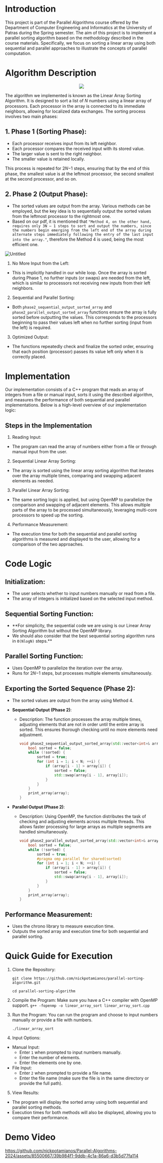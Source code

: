 # Introduction
This project is part of the Parallel Algorithms course offered by the Department of Computer Engineering and Informatics at the University of Patras during the Spring semester. The aim of this project is to implement a parallel sorting algorithm based on the methodology described in the course materials. Specifically, we focus on sorting a linear array using both sequential and parallel approaches to illustrate the concepts of parallel computation.

# Algorithm Description
<p align="center">
 <img src="https://github.com/nickpotamianos/Parallel-Algorithms-2024/assets/85500667/7afb5a16-2380-4f40-b0cd-2d465af09d9f">
</p>

The algorithm we implemented is known as the Linear Array Sorting Algorithm. It is designed to sort a list of 
𝑁 numbers using a linear array of processors. Each processor in the array is connected to its immediate neighbors, allowing for localized data exchanges. The sorting process involves two main phases:


## 1. Phase 1 (Sorting Phase):

- Each processor receives input from its left neighbor.
- Each processor compares the received input with its stored value.
- The larger value is sent to the right neighbor.
- The smaller value is retained locally.

This process is repeated for 2𝑁−1 steps, ensuring that by the end of this phase, the smallest value is at the leftmost processor, the second smallest at the second processor, and so on.

## 2. Phase 2 (Output Phase):

- The sorted values are output from the array. Various methods can be employed, but the key idea is to sequentially output the sorted values from the leftmost processor to the rightmost one.
- Based on our pdf, it is mentioned that `"Method 4, on the other hand, requires only 3N — 1 steps to sort and output the numbers, since the numbers begin emerging from the left end of the array during alternate steps immediately following the entry of the last input into the array."`, therefore the Method 4 is used, being the most efficient one. 

![Untitled](https://github.com/nickpotamianos/Parallel-Algorithms-2024/assets/85500667/e08cf187-7974-47f6-8d93-5f3b3cba9c17)

1. No More Input from the Left:

- This is implicitly handled in our while loop. Once the array is sorted during Phase 1, no further inputs (or swaps) are needed from the left, which is similar to processors not receiving new inputs from their left neighbors.
2. Sequential and Parallel Sorting:

- Both `phase2_sequential_output_sorted_array` and `phase2_parallel_output_sorted_array` functions ensure the array is fully sorted before outputting the values. This corresponds to the processors beginning to pass their values left when no further sorting (input from the left) is required.
3. Optimized Output:

- The functions repeatedly check and finalize the sorted order, ensuring that each position (processor) passes its value left only when it is correctly placed.


# Implementation

Our implementation consists of a C++ program that reads an array of integers from a file or manual input, sorts it using the described algorithm, and measures the performance of both sequential and parallel implementations. Below is a high-level overview of our implementation logic:

## Steps in the Implementation
1. Reading Input:
- The program can read the array of numbers either from a file or through manual input from the user.
  
2. Sequential Linear Array Sorting:
- The array is sorted using the linear array sorting algorithm that iterates over the array multiple times, comparing and swapping adjacent elements as needed.
  
3. Parallel Linear Array Sorting:
- The same sorting logic is applied, but using OpenMP to parallelize the comparison and swapping of adjacent elements. This allows multiple parts of the array to be processed simultaneously, leveraging multi-core processors to speed up the sorting.

4. Performance Measurement:
- The execution time for both the sequential and parallel sorting algorithms is measured and displayed to the user, allowing for a comparison of the two approaches.

# Code Logic
## Initialization:
- The user selects whether to input numbers manually or read from a file.
- The array of integers is initialized based on the selected input method.

## Sequential Sorting Function:
- **For simplicity, the sequential code we are using is our Linear Array Sorting Algorithm but without the OpenMP library.
- We should also consider that the best sequential sorting algorithm runs in `Θ(NlogN)` steps.**


## Parallel Sorting Function:
- Uses OpenMP to parallelize the iteration over the array.
- Runs for 2𝑁−1 steps, but processes multiple elements simultaneously.

## Exporting the Sorted Sequence (Phase 2):
- The sorted values are output from the array using Method 4.
- **Sequential Output (Phase 2)**:
  - Description: The function processes the array multiple times, adjusting elements that are not in order until the entire array is sorted. This ensures thorough checking until no more elements need adjustment.
 
    ```cpp
    void phase2_sequential_output_sorted_array(std::vector<int>& array, int N) {
        bool sorted = false;
        while (!sorted) {
            sorted = true;
            for (int i = 1; i < N; ++i) {
                if (array[i - 1] > array[i]) {
                    sorted = false;
                    std::swap(array[i - 1], array[i]);
                }
            }
        }
        print_array(array);
    }
    ```

- **Parallel Output (Phase 2)**:
  - Description:  Using OpenMP, the function distributes the task of checking and adjusting elements across multiple threads. This allows faster processing for large arrays as multiple segments are handled simultaneously.
 
    ```cpp
    void phase2_parallel_output_sorted_array(std::vector<int>& array, int N) {
        bool sorted = false;
        while (!sorted) {
            sorted = true;
            #pragma omp parallel for shared(sorted)
            for (int i = 1; i < N; ++i) {
                if (array[i - 1] > array[i]) {
                    sorted = false;
                    std::swap(array[i - 1], array[i]);
                }
            }
        }
        print_array(array);
    }
    ```
 
## Performance Measurement:
- Uses the chrono library to measure execution time.
- Outputs the sorted array and execution time for both sequential and parallel sorting.

# Quick Guide for Execution
1. Clone the Repository:

    `git clone https://github.com/nickpotamianos/parallel-sorting-algorithm.git` 

    `cd parallel-sorting-algorithm`

2. Compile the Program:
Make sure you have a C++ compiler with OpenMP support. 
`g++ -fopenmp -o linear_array_sort linear_array_sort.cpp`

3. Run the Program:
You can run the program and choose to input numbers manually or provide a file with numbers.

    `./linear_array_sort`

4. Input Options:

- Manual Input:
  - Enter `1` when prompted to input numbers manually.
  - Enter the number of elements.
  - Enter the elements one by one.
- File Input:
  - Enter `2` when prompted to provide a file name.
  - Enter the file name (make sure the file is in the same directory or provide the full path).

5. View Results:
- The program will display the sorted array using both sequential and parallel sorting methods.
- Execution times for both methods will also be displayed, allowing you to compare their performance.

# Demo Video 

https://github.com/nickpotamianos/Parallel-Algorithms-2024/assets/85500667/39b984f1-9ddb-4c1a-86a6-d3b5d77fa114
